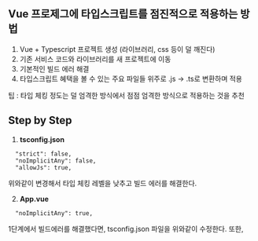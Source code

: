 ## Vue 프로제그에 타입스크립트를 점진적으로 적용하는 방법

1. Vue + Typescript 프로젝트 생성 (라이브러리, css 등이 덜 깨진다)
2. 기존 서비스 코드와 라이브러리를 새 프로젝트에 이동
3. 기본적인 빌드 에러 해결
4. 타입스크립트 혜택을 볼 수 있는 주요 파일들 위주로 .js -> .ts로 변환하며 적용

팁 : 타입 체킹 정도는 덜 엄격한 방식에서 점점 엄격한 방식으로 적용하는 것을 추천

## Step by Step

1. **tsconfig.json**

```
  "strict": false,
  "noImplicitAny": false,
  "allowJs": true,
```
위와같이 변경해서 타입 체킹 레벨을 낮추고 빌드 에러를 해결한다.

2. **App.vue**
  ```
    "noImplicitAny": true,
  ```
  1단계에서 빌드에러를 해결했다면, tsconfig.json 파일을 위와같이 수정한다.
  또한, <script/> 내부의 코드를 `<script/> typescript.vue`로 옮겨준다.

3. .js -> .ts
  `src/main.js`, `src/routes/index.js`, `src/views/CreateListView.js` 파일을 .ts 확장자로 변경해준 후,
  발생하는 에러를 수정한다.( 필요한 타입을 정의해준다. )
